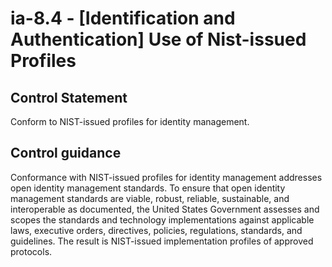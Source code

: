 # ia-8.4 - \[Identification and Authentication\] Use of Nist-issued Profiles

## Control Statement

Conform to NIST-issued profiles for identity management.

## Control guidance

Conformance with NIST-issued profiles for identity management addresses open identity management standards. To ensure that open identity management standards are viable, robust, reliable, sustainable, and interoperable as documented, the United States Government assesses and scopes the standards and technology implementations against applicable laws, executive orders, directives, policies, regulations, standards, and guidelines. The result is NIST-issued implementation profiles of approved protocols.
